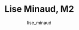 ---
# this is autogenerated: do not edit
title: Lise Minaud, M2
author: lise_minaud
layout: author-bio
jobtitle: Data Scientist
bio: 
type: member
excerpt: "Lise graduated from Université Paris-Saclay with a Master 2 in Bioinformatics and Biostatistics. She is interested in developing machine learning methodologies"
header:
  teaser: /assets/images/people/bio-minaud.jpg
papers: 
    - title: Learning precise segmentation of neurofibrillary tangles from rapid manual point annotations
      excerpt: Ghandian S, Albarghouthi L, Nava K, Sharma SRR, <u>Minaud L</u>, Beckett L, Saito N, DeCarli C, Rissman RA, Teich AF, Jin LW, Dugger BN, Keiser MJ. __bioRxiv__. 2024 May 15.
      link: "https://doi.org/10.1101/2024.05.15.594372"

---